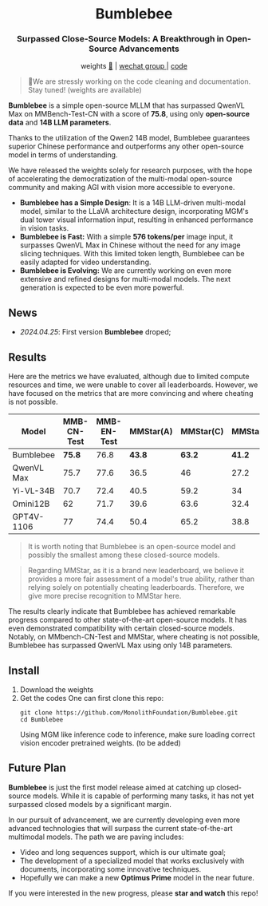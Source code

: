 <div align="center">

<h1>Bumblebee</h1>
<h3>Surpassed Close-Source Models: A Breakthrough in Open-Source Advancements</h3>
<p align="center">
  weights  <a href="https://huggingface.co/MonolithFoundation/Bumblebee">🤗</a> | <a href="https://github.com/MonolithFoundation/Bumblebee/issues/1"> wechat group </a> | <a href="https://github.com/MonolithFoundation/Bumblebee"> code </a>
</p>

</div>

> 👷We are stressly working on the code cleaning and documentation. Stay tuned! (weights are available)

**Bumblebee** is a simple open-source MLLM that has surpassed QwenVL Max on MMBench-Test-CN with a score of **75.8**, using only **open-source data** and **14B LLM parameters**.

Thanks to the utilization of the Qwen2 14B model, Bumblebee guarantees superior Chinese performance and outperforms any other open-source model in terms of understanding.

We have released the weights solely for research purposes, with the hope of accelerating the democratization of the multi-modal open-source community and making AGI with vision more accessible to everyone.

- **Bumblebee has a Simple Design**: It is a 14B LLM-driven multi-modal model, similar to the LLaVA architecture design, incorporating MGM's dual tower visual information input, resulting in enhanced performance in vision tasks.
- **Bumblebee is Fast:** With a simple **576 tokens/per** image input, it surpasses QwenVL Max in Chinese without the need for any image slicing techniques. With this limited token length, Bumblebee can be easily adapted for video understanding.
- **Bumblebee is Evolving:** We are currently working on even more extensive and refined designs for multi-modal models. The next generation is expected to be even more powerful.

## News

- _2024.04.25_: First version **Bumblebee** droped;

## Results

Here are the metrics we have evaluated, although due to limited compute resources and time, we were unable to cover all leaderboards. However, we have focused on the metrics that are more convincing and where cheating is not possible.

| Model      | MMB-CN-Test | MMB-EN-Test | MMStar(A) | MMStar(C) | MMStar(F) |
| ---------- | ----------- | ----------- | --------- | --------- | --------- |
| Bumblebee  | **75.8**    | 76.8        | **43.8**  | **63.2**  | **41.2**  |
| QwenVL Max | 75.7        | 77.6        | 36.5      | 46        | 27.2      |
| Yi-VL-34B  | 70.7        | 72.4        | 40.5      | 59.2      | 34        |
| Omini12B   | 62          | 71.7        | 39.6      | 63.6      | 32.4      |
| GPT4V-1106 | 77          | 74.4        | 50.4      | 65.2      | 38.8      |

> It is worth noting that Bumblebee is an open-source model and possibly the smallest among these closed-source models.

> Regarding MMStar, as it is a brand new leaderboard, we believe it provides a more fair assessment of a model's true ability, rather than relying solely on potentially cheating leaderboards. Therefore, we give more precise recognition to MMStar here.

The results clearly indicate that Bumblebee has achieved remarkable progress compared to other state-of-the-art open-source models. It has even demonstrated compatibility with certain closed-source models. Notably, on MMbench-CN-Test and MMStar, where cheating is not possible, Bumblebee has surpassed QwenVL Max using only 14B parameters.

## Install

1. Download the weights
2. Get the codes
   One can first clone this repo:
   ```
   git clone https://github.com/MonolithFoundation/Bumblebee.git
   cd Bumblebee
   ```
   Using MGM like inference code to inference, make sure loading correct vision encoder pretrained weights. (to be added)

## Future Plan

**Bumblebee** is just the first model release aimed at catching up closed-source models. While it is capable of performing many tasks, it has not yet surpassed closed models by a significant margin.

In our pursuit of advancement, we are currently developing even more advanced technologies that will surpass the current state-of-the-art multimodal models. The path we are paving includes:

- Video and long sequences support, which is our ultimate goal;
- The development of a specialized model that works exclusively with documents, incorporating some innovative techniques.
- Hopefully we can make a new **Optimus Prime** model in the near future.

If you were interested in the new progress, please **star and watch** this repo!
